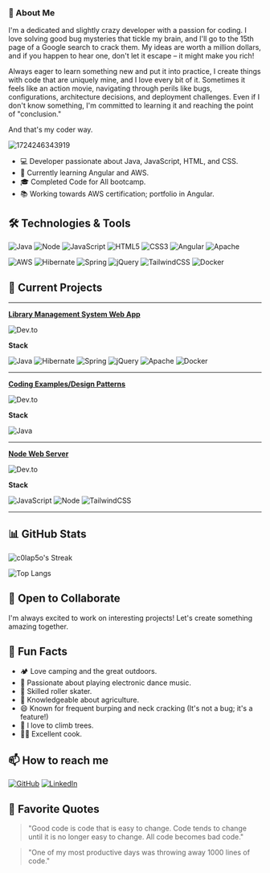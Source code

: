 ### 🌱 About Me
I'm a dedicated and slightly crazy developer with a passion for coding. I love solving good bug mysteries that tickle my brain, and I'll go to the 15th page of a Google search to crack them. My ideas are worth a million dollars, and if you happen to hear one, don't let it escape – it might make you rich!

Always eager to learn something new and put it into practice, I create things with code that are uniquely mine, and I love every bit of it. Sometimes it feels like an action movie, navigating through perils like bugs, configurations, architecture decisions, and deployment challenges. Even if I don't know something, I'm committed to learning it and reaching the point of "conclusion."

And that's my coder way.

![1724246343919](https://github.com/user-attachments/assets/0c4e159a-318d-4267-bf74-5bb6fe08a05b)

- 💻 Developer passionate about Java, JavaScript, HTML, and CSS.
- 🌱 Currently learning Angular and AWS.
- 🎓 Completed Code for All bootcamp.
- 📚 Working towards AWS certification; portfolio in Angular.

## 🛠️ Technologies & Tools
![Java](https://img.shields.io/badge/Java-ED8B01?logo=openjdk&logoColor=black)
![Node](https://img.shields.io/badge/Node.js-43853D?logo=node.js&logoColor=white)
![JavaScript](https://img.shields.io/badge/-JavaScript-F7DF1E?logo=javascript&logoColor=black)
![HTML5](https://img.shields.io/badge/-HTML5-E34F26?logo=html5&logoColor=white)
![CSS3](https://img.shields.io/badge/-CSS3-1572B6?logo=css3)
![Angular](https://img.shields.io/badge/-Angular-DD0031?logo=angular)
![Apache](https://img.shields.io/badge/Apache%20Tomcat-F8DC75?&logo=apachetomcat&logoColor=black)

![AWS](https://img.shields.io/badge/-AWS-232F3E?logo=amazon)
![Hibernate](https://img.shields.io/badge/Hibernate-59666C?logo=Hibernate&logoColor=white)
![Spring](https://img.shields.io/badge/Spring-6DB33F?logo=spring&logoColor=white)
![jQuery](https://img.shields.io/badge/jQuery-0769AD?logo=jquery&logoColor=white)
![TailwindCSS](https://img.shields.io/badge/Tailwind_CSS-38B2AC?logo=tailwind-css&logoColor=white)
![Docker](https://img.shields.io/badge/Docker-2CA5E0?logo=docker&logoColor=white)

## 🔭 Current Projects
---
[**Library Management System Web App**](https://github.com/c0lap5o/librarymanagementwebapp)

![Dev.to](https://github-readme-stats.vercel.app/api/pin/?username=c0lap5o&repo=librarymanagementwebapp)

**Stack**

![Java](https://img.shields.io/badge/Java-ED8B01?logo=openjdk&logoColor=black)
![Hibernate](https://img.shields.io/badge/Hibernate-59666C?logo=Hibernate&logoColor=white)
![Spring](https://img.shields.io/badge/Spring-6DB33F?logo=spring&logoColor=white)
![jQuery](https://img.shields.io/badge/jQuery-0769AD?logo=jquery&logoColor=white)
![Apache](https://img.shields.io/badge/Apache%20Tomcat-F8DC75?&logo=apachetomcat&logoColor=black)
![Docker](https://img.shields.io/badge/Docker-2CA5E0?logo=docker&logoColor=white)

---

[**Coding Examples/Design Patterns**](https://github.com/c0lap5o/examples)

![Dev.to](https://github-readme-stats.vercel.app/api/pin/?username=c0lap5o&repo=examples)

**Stack**

![Java](https://img.shields.io/badge/Java-ED8B01?logo=openjdk&logoColor=black)

---

[**Node Web Server**](https://github.com/c0lap5o/simplenodewebserver)

![Dev.to](https://github-readme-stats.vercel.app/api/pin/?username=c0lap5o&repo=simplenodewebserver)

**Stack**

![JavaScript](https://img.shields.io/badge/-JavaScript-F7DF1E?logo=javascript&logoColor=black)
![Node](https://img.shields.io/badge/Node.js-43853D?logo=node.js&logoColor=white)
![TailwindCSS](https://img.shields.io/badge/Tailwind_CSS-38B2AC?logo=tailwind-css&logoColor=white)

---

## 📊 GitHub Stats

![c0lap5o's Streak](https://github-readme-streak-stats.herokuapp.com/?user=c0lap5o&theme=vue-dark&hide_border=true)

![Top Langs](https://github-readme-stats.vercel.app/api/top-langs/?username=c0lap5o)

## 🤝 Open to Collaborate
I'm always excited to work on interesting projects! Let's create something amazing together.

## 🌟 Fun Facts
- 🏕️ Love camping and the great outdoors.
- 🎵 Passionate about playing electronic dance music.
- 🎳 Skilled roller skater.
- 🌱 Knowledgeable about agriculture.
- 😄 Known for frequent burping and neck cracking (It's not a bug; it's a feature!)
- 🌲 I love to climb trees.
- 🧑‍🍳 Excellent cook.

## 📫 How to reach me
[![GitHub](https://img.shields.io/badge/-GitHub-181717?style=flat-square&logo=github)](https://github.com/c0lap5o)
[![LinkedIn](https://img.shields.io/badge/-LinkedIn-0077B5?style=flat-square&logo=linkedin)](https://www.linkedin.com/in/pedro-nuno-colaco)

## 💬 Favorite Quotes
> "Good code is code that is easy to change. Code tends to change until it is no longer easy to change. All code becomes bad code."

> "One of my most productive days was throwing away 1000 lines of code."
